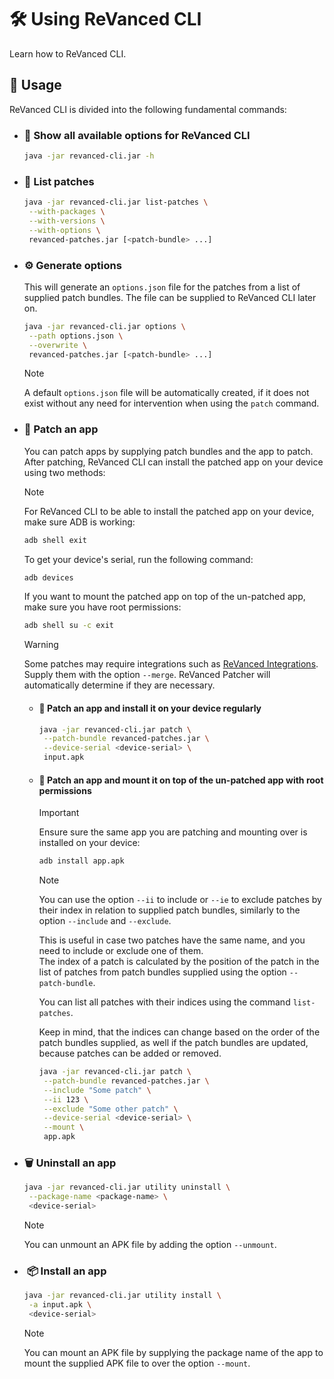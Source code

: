 # 🛠️ Using ReVanced CLI

Learn how to ReVanced CLI.

## 🔨 Usage

ReVanced CLI is divided into the following fundamental commands:

- ### 🚀 Show all available options for ReVanced CLI

  ```bash
  java -jar revanced-cli.jar -h
  ```

- ### 📃 List patches

  ```bash
  java -jar revanced-cli.jar list-patches \
   --with-packages \
   --with-versions \
   --with-options \
   revanced-patches.jar [<patch-bundle> ...]
  ```

- ### ⚙️ Generate options

  This will generate an `options.json` file for the patches from a list of supplied patch bundles.
  The file can be supplied to ReVanced CLI later on.
 
  ```bash
  java -jar revanced-cli.jar options \
   --path options.json \
   --overwrite \
   revanced-patches.jar [<patch-bundle> ...]
  ```

  > [!NOTE]  
  > A default `options.json` file will be automatically created, if it does not exist 
  without any need for intervention when using the `patch` command.

- ### 💉 Patch an app

  You can patch apps by supplying patch bundles and the app to patch.
  After patching, ReVanced CLI can install the patched app on your device using two methods:

  > [!NOTE]  
  > For ReVanced CLI to be able to install the patched app on your device, make sure ADB is working:
  >
  > ```bash
  > adb shell exit
  > ```
  >
  > To get your device's serial, run the following command:
  >
  > ```bash
  > adb devices
  > ```
  >
  > If you want to mount the patched app on top of the un-patched app, make sure you have root permissions:
  >
  > ```bash
  > adb shell su -c exit
  > ```
  >

  > [!WARNING]  
  > Some patches may require integrations
  > such as [ReVanced Integrations](https://github.com/revanced/revanced-integrations).
  > Supply them with the option `--merge`. ReVanced Patcher will automatically determine if they are necessary.

  - #### 👾 Patch an app and install it on your device regularly

    ```bash
    java -jar revanced-cli.jar patch \
     --patch-bundle revanced-patches.jar \
     --device-serial <device-serial> \
     input.apk
    ```

  - #### 👾 Patch an app and mount it on top of the un-patched app with root permissions
  
    > [!IMPORTANT]  
    > Ensure sure the same app you are patching and mounting over is installed on your device:
    > 
    > ```bash
    > adb install app.apk
    > ```

    > [!NOTE]  
    > You can use the option `--ii` to include or `--ie` to exclude
    > patches by their index in relation to supplied patch bundles,
    > similarly to the option `--include` and `--exclude`.
    > 
    > This is useful in case two patches have the same name, and you need to include or exclude one of them.  
    > The index of a patch is calculated by the position of the patch in the list of patches
    > from patch bundles supplied using the option `--patch-bundle`.
    > 
    > You can list all patches with their indices using the command `list-patches`.
    > 
    > Keep in mind, that the indices can change based on the order of the patch bundles supplied,
    > as well if the patch bundles are updated, because patches can be added or removed.

    ```bash
    java -jar revanced-cli.jar patch \
     --patch-bundle revanced-patches.jar \
     --include "Some patch" \
     --ii 123 \
     --exclude "Some other patch" \
     --device-serial <device-serial> \
     --mount \
     app.apk
    ```

- ### 🗑️ Uninstall an app

  ```bash
  java -jar revanced-cli.jar utility uninstall \
   --package-name <package-name> \
   <device-serial>
  ```

  > [!NOTE]  
  > You can unmount an APK file
  by adding the option `--unmount`.

- ### ️ 📦 Install an app

  ```bash
  java -jar revanced-cli.jar utility install \
   -a input.apk \
   <device-serial>
  ```

  > [!NOTE]  
  > You can mount an APK file 
  > by supplying the package name of the app to mount the supplied APK file to over the option `--mount`.
